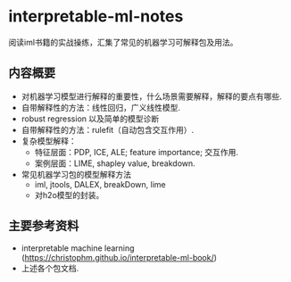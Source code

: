 # interpretable-ml-notes
阅读iml书籍的实战操练，汇集了常见的机器学习可解释包及用法。

## 内容概要
* 对机器学习模型进行解释的重要性，什么场景需要解释，解释的要点有哪些.
* 自带解释性的方法：线性回归，广义线性模型.
* robust regression 以及简单的模型诊断
* 自带解释性的方法：rulefit（自动包含交互作用）.
* 复杂模型解释：
  * 特征层面：PDP, ICE, ALE; feature importance; 交互作用.
  * 案例层面：LIME, shapley value, breakdown.
* 常见机器学习包的模型解释方法
  * iml, jtools, DALEX, breakDown, lime
  * 对h2o模型的封装。
  
## 主要参考资料
* interpretable machine learning (https://christophm.github.io/interpretable-ml-book/)
* 上述各个包文档.
